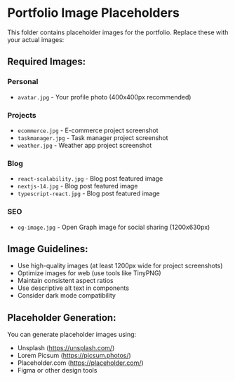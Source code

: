 # Portfolio Image Placeholders

This folder contains placeholder images for the portfolio. Replace these with your actual images:

## Required Images:

### Personal
- `avatar.jpg` - Your profile photo (400x400px recommended)

### Projects
- `ecommerce.jpg` - E-commerce project screenshot
- `taskmanager.jpg` - Task manager project screenshot  
- `weather.jpg` - Weather app project screenshot

### Blog
- `react-scalability.jpg` - Blog post featured image
- `nextjs-14.jpg` - Blog post featured image
- `typescript-react.jpg` - Blog post featured image

### SEO
- `og-image.jpg` - Open Graph image for social sharing (1200x630px)

## Image Guidelines:
- Use high-quality images (at least 1200px wide for project screenshots)
- Optimize images for web (use tools like TinyPNG)
- Maintain consistent aspect ratios
- Use descriptive alt text in components
- Consider dark mode compatibility

## Placeholder Generation:
You can generate placeholder images using:
- Unsplash (https://unsplash.com/)
- Lorem Picsum (https://picsum.photos/)
- Placeholder.com (https://placeholder.com/)
- Figma or other design tools
